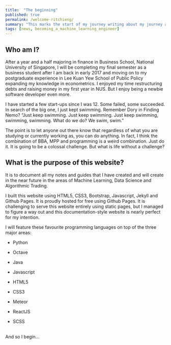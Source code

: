 ```yaml
---
title:  "The beginning"
published: true
permalink: /welcome-ritchieng/
summary: "This marks the start of my journey writing about my journey as a programmer specialising in data science, machine learning and algorithmic trading."
tags: [news, becoming_a_machine_learning_engineer]
---
```


## Who am I?
 
After a year and a half majoring in finance in Business School, National University of Singapore, I will be completing my final semester as a business student after I am back in early 2017 and moving on to my postgraduate experience in Lee Kuan Yew School of Public Policy expanding my knowledge in econometrics. I enjoyed my time restructuring debts and raising money in my first year in NUS. But I enjoy being a newbie software developer even more.

I have started a few start-ups since I was 12. Some failed, some succeeded. In search of the big one, I just kept swimming. Remember Dory in Finding Nemo? “Just keep swimming. Just keep swimming. Just keep swimming, swimming, swimming. What do we do? We swim, swim.”

The point is to let anyone out there know that regardless of what you are studying or currently working as, you can do anything. In fact, I think the combination of BBA, MPP and programming is a weird combination. Just do it. It is going to be a colossal challenge. But what is life without a challenge?

## What is the purpose of this website?
It is to document all my notes and guides that I have created and will create in the near future in the areas of Machine Learning, Data Science and Algorithmic Trading.

I built this website using HTML5, CSS3, Bootstrap, Javascript, Jekyll and Github Pages. It is proudly hosted for free using Github Pages. It is challenging to serve this website entirely using static pages, but I managed to figure a way out and this documentation-style website is nearly perfect for my intention.

I will feature these favourite programming languages on top of the three major areas:
<br />

* Python

* Octave

* Java

* Javascript

* HTML5

* CSS3

* Meteor

* ReactJS

* SCSS

<br />
And so I begin...

